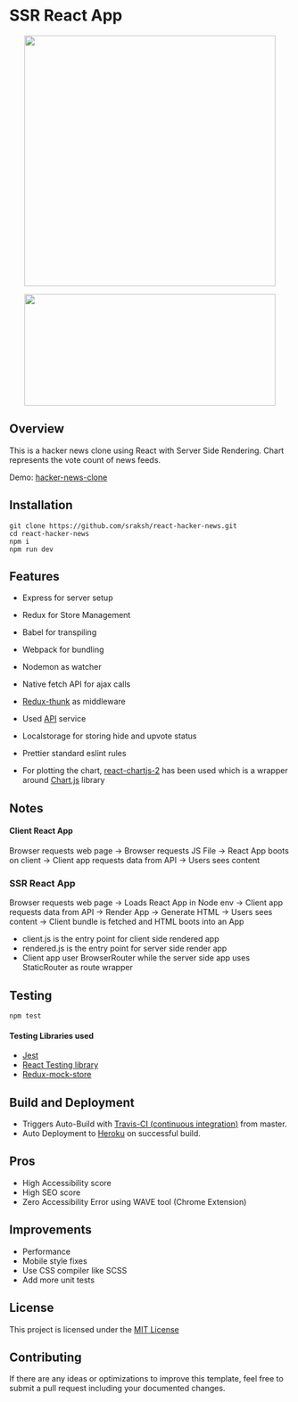 # SSR React App

<p align="center"><img height="450"  width="450" src="https://i.ibb.co/GdRf4rL/Screen-Shot-2020-06-16-at-1-24-49-PM.png"></p>
<p align="center"><img height="200"  width="450" src="https://i.ibb.co/Dt6FNQD/Screen-Shot-2020-06-16-at-1-19-47-PM.png"></p>

## Overview

This is a hacker news clone using React with Server Side Rendering.
Chart represents the vote count of news feeds.

Demo: [hacker-news-clone](https://hacker-news-clone-sumit.herokuapp.com/)

## Installation

```
git clone https://github.com/sraksh/react-hacker-news.git
cd react-hacker-news
npm i
npm run dev
```

## Features

- Express for server setup
- Redux for Store Management
- Babel for transpiling
- Webpack for bundling
- Nodemon as watcher
- Native fetch API for ajax calls
- [Redux-thunk](https://github.com/reduxjs/redux-thunk) as middleware
- Used [API](https://hn.algolia.com/api) service
- Localstorage for storing hide and upvote status
- Prettier standard eslint rules

- For plotting the chart, [react-chartjs-2](https://github.com/jerairrest/react-chartjs-2) has been used which is a wrapper around [Chart.js](https://www.chartjs.org/docs/latest/) library

## Notes

#### Client React App

Browser requests web page -> Browser requests JS File -> React App boots on client -> Client app requests data from API -> Users sees content

### SSR React App

Browser requests web page -> Loads React App in Node env -> Client app requests data from API -> Render App -> Generate HTML -> Users sees content -> Client bundle is fetched and HTML boots into an App

- client.js is the entry point for client side rendered app
- rendered.js is the entry point for server side render app
- Client app user BrowserRouter while the server side app uses StaticRouter as route wrapper

## Testing

```
npm test
```

#### Testing Libraries used

- [Jest](https://jestjs.io/docs/en/tutorial-react)
- [React Testing library](https://github.com/testing-library/react-testing-library)
- [Redux-mock-store](https://github.com/reduxjs/redux-mock-store)

## Build and Deployment

- Triggers Auto-Build with [Travis-CI (continuous integration)](https://travis-ci.com/) from master.
- Auto Deployment to [Heroku](https://hacker-news-clone-sumit.herokuapp.com/) on successful build.


## Pros

- High Accessibility score
- High SEO score
- Zero Accessibility Error using WAVE tool (Chrome Extension)

## Improvements

- Performance
- Mobile style fixes
- Use CSS compiler like SCSS
- Add more unit tests

## License

This project is licensed under the [MIT License](LICENSE)

## Contributing

If there are any ideas or optimizations to improve this template, feel free to submit a pull request including your documented changes.
